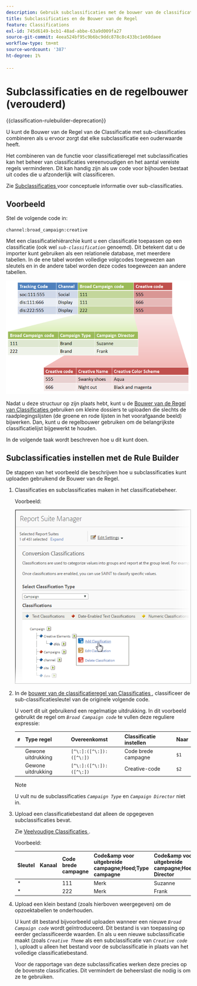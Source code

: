```yaml
---
description: Gebruik subclassificaties met de bouwer van de classificatieregel.
title: Subclassificaties en de Bouwer van de Regel
feature: Classifications
exl-id: 745d6149-bcb1-48ad-abbe-63a9d009fa27
source-git-commit: 4eea524bf95c9b6bc9ddc878c8c433bc1e60daee
workflow-type: tm+mt
source-wordcount: '387'
ht-degree: 1%

---
```


# Subclassificaties en de regelbouwer (verouderd)

{{classification-rulebuilder-deprecation}}

U kunt de Bouwer van de Regel van de Classificatie met sub-classificaties combineren als u ervoor zorgt dat elke subclassificatie een ouderwaarde heeft.

Het combineren van de functie voor classificatieregel met subclassificaties kan het beheer van classificaties vereenvoudigen en het aantal vereiste regels verminderen. Dit kan handig zijn als uw code voor bijhouden bestaat uit codes die u afzonderlijk wilt classificeren.

Zie [ Subclassificaties ](/help/components/classifications/importer/subclassifications.md) voor conceptuele informatie over sub-classificaties.

## Voorbeeld

Stel de volgende code in:

`channel:broad_campaign:creative`

Met een classificatiehiërarchie kunt u een classificatie toepassen op een classificatie (ook wel *`sub-classification`* genoemd). Dit betekent dat u de importer kunt gebruiken als een relationele database, met meerdere tabellen. In de ene tabel worden volledige volgcodes toegewezen aan sleutels en in de andere tabel worden deze codes toegewezen aan andere tabellen.

![](assets/sub_class_table.png)

Nadat u deze structuur op zijn plaats hebt, kunt u de [ Bouwer van de Regel van Classificaties ](/help/components/classifications/crb/classification-rule-builder.md) gebruiken om kleine dossiers te uploaden die slechts de raadplegingslijsten (de groene en rode lijsten in het voorafgaande beeld) bijwerken. Dan, kunt u de regelbouwer gebruiken om de belangrijkste classificatielijst bijgewerkt te houden.

In de volgende taak wordt beschreven hoe u dit kunt doen.

## Subclassificaties instellen met de Rule Builder

De stappen van het voorbeeld die beschrijven hoe u subclassificaties kunt uploaden gebruikend de Bouwer van de Regel.

1. Classificaties en subclassificaties maken in het classificatiebeheer.

   Voorbeeld:

   ![ Info van de Stap ](/help/admin/admin/assets/sub_class_create.png)

1. In de [ bouwer van de classificatieregel van Classificaties ](/help/components/classifications/crb/classification-rule-builder.md), classificeer de sub-classificatiesleutel van de originele volgende code.

   U voert dit uit gebruikend een regelmatige uitdrukking. In dit voorbeeld gebruikt de regel om *`Broad Campaign code`* te vullen deze reguliere expressie:

   | `#` | Type regel | Overeenkomst | Classificatie instellen | Naar |
   |---|---|---|---|---|
   |   | Gewone uitdrukking | `[^\:]:([^\:]):([^\:])` | Code brede campagne | `$1` |
   |   | Gewone uitdrukking | `[^\:]:([^\:]):([^\:])` | Creative-code | `$2` |

   >[!NOTE]
   >
   >U vult nu de subclassificaties *`Campaign Type`* en *`Campaign Director`* niet in.

1. Upload een classificatiebestand dat alleen de opgegeven subclassificaties bevat.

   Zie [ Veelvoudige Classificaties ](/help/components/classifications/importer/subclassifications.md).

   Voorbeeld:

   | Sleutel | Kanaal | Code brede campagne | Code&amp;amp voor uitgebreide campagne;Hoed;Type campagne | Code&amp;amp voor uitgebreide campagne;Hoed;Campagne Director | ... |
   |---|---|---|---|---|---|
   | &#42; |  | 111 | Merk | Suzanne |  |
   | &#42; |  | 222 | Merk | Frank |  |

1. Upload een klein bestand (zoals hierboven weergegeven) om de opzoektabellen te onderhouden.

   U kunt dit bestand bijvoorbeeld uploaden wanneer een nieuwe *`Broad Campaign code`* wordt geïntroduceerd. Dit bestand is van toepassing op eerder geclassificeerde waarden. En als u een nieuwe subclassificatie maakt (zoals *`Creative Theme`* als een subclassificatie van *`Creative code`* ), uploadt u alleen het bestand voor de subclassificatie in plaats van het volledige classificatiebestand.

   Voor de rapportage van deze subclassificaties werken deze precies op de bovenste classificaties. Dit vermindert de beheerslast die nodig is om ze te gebruiken.
